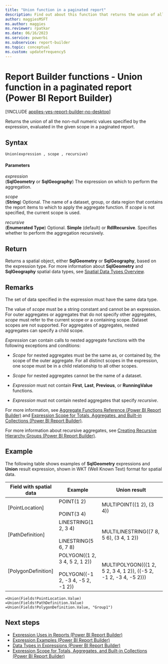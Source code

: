 ```yaml
---
title: "Union function in a paginated report"
description: Find out about this function that returns the union of all the non-null numeric values in a paginated report that are specified by an expression.
author: maggiesMSFT
ms.author: maggies
ms.reviewer: rpatkar
ms.date: 06/16/2023
ms.service: powerbi
ms.subservice: report-builder
ms.topic: conceptual
ms.custom: updatefrequency5
---
```

# Report Builder functions - Union function in a paginated report (Power BI Report Builder)

[!INCLUDE [applies-yes-report-builder-no-desktop](../../includes/applies-yes-report-builder-no-desktop.md)]

  Returns the union of all the non-null numeric values specified by the expression, evaluated in the given scope in a paginated report.

## Syntax

```syntaxsql
Union(expression , scope , recursive)
```

#### Parameters

*expression*  
(**SqlGeometry** or **SqlGeography**) The expression on which to perform the aggregation.

*scope*  
(**String**) Optional. The name of a dataset, group, or data region that contains the report items to which to apply the aggregate function. If *scope* is not specified, the current scope is used.

*recursive*  
(**Enumerated Type**) Optional. **Simple** (default) or **RdlRecursive**. Specifies whether to perform the aggregation recursively.

## Return

Returns a spatial object, either **SqlGeometry** or **SqlGeography**, based on the expression type. For more information about **SqlGeometry** and **SqlGeography** spatial data types, see [Spatial Data Types Overview](/sql/relational-databases/spatial/spatial-data-types-overview).

## Remarks

The set of data specified in the expression must have the same data type.

The value of *scope* must be a string constant and cannot be an expression. For outer aggregates or aggregates that do not specify other aggregates, *scope* must refer to the current scope or a containing scope. Dataset scopes are not supported. For aggregates of aggregates, nested aggregates can specify a child scope.

*Expression* can contain calls to nested aggregate functions with the following exceptions and conditions:

- *Scope* for nested aggregates must be the same as, or contained by, the scope of the outer aggregate. For all distinct scopes in the expression, one scope must be in a child relationship to all other scopes.

- *Scope* for nested aggregates cannot be the name of a dataset.

- *Expression* must not contain **First**, **Last**, **Previous**, or **RunningValue** functions.

- *Expression* must not contain nested aggregates that specify *recursive*.

For more information, see [Aggregate Functions Reference (Power BI Report Builder)](./report-builder-functions-aggregate-functions-reference.md) and [Expression Scope for Totals, Aggregates, and Built-in Collections (Power BI Report Builder)](./expression-scope-for-totals-aggregates-and-built-in-collections.md).

For more information about recursive aggregates, see [Creating Recursive Hierarchy Groups (Power BI Report Builder)](./creating-recursive-hierarchy-groups-report-builder.md).

## Example

The following table shows examples of **SqlGeometry** expressions and **Union** result expression, shown in WKT (Well Known Text) format for spatial data.

| Field with spatial data | Example | Union result |
| --- | --- | --- |
| [PointLocation] | POINT(1 2)<br /><br />POINT(3 4) | MULTIPOINT((1 2), (3 4)) |
| [PathDefinition] | LINESTRING(1 2, 3 4)<br /><br />LINESTRING(5 6, 7 8) | MULTILINESTRING((7 8, 5 6), (3 4, 1 2)) |
| [PolygonDefinition] | POLYGON((1 2, 3 4, 5 2, 1 2))<br /><br />POLYGON((-1 2, -3 4, -5 2, -1 2)) | MULTIPOLYGON(((1 2, 5 2, 3 4, 1 2)), ((-5 2, -1 2, -3 4, -5 2))) |

```
=Union(Fields!PointLocation.Value)
=Union(Fields!PathDefinition.Value)
=Union(Fields!PolygonDefinition.Value, "Group1")
```

## Next steps

- [Expression Uses in Reports (Power BI Report Builder)](./expression-uses-reports-report-builder.md)
- [Expression Examples (Power BI Report Builder)](./report-builder-expression-examples.md)
- [Data Types in Expressions (Power BI Report Builder)](./data-types-expressions-report-builder.md)
- [Expression Scope for Totals, Aggregates, and Built-in Collections (Power BI Report Builder)](./expression-scope-for-totals-aggregates-and-built-in-collections.md)
